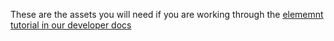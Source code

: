 These are the assets you will need if you are working through the [elememnt tutorial in our developer docs](https://dev.weebly.com/tutorial-create-an-element.html)
